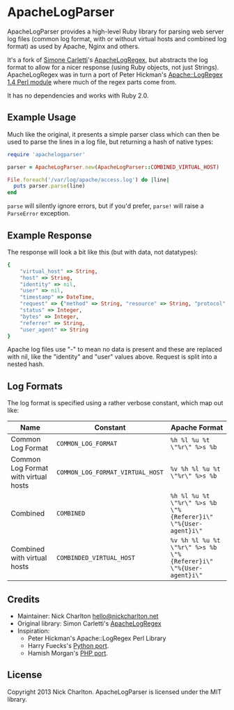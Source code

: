# ApacheLogParser

ApacheLogParser provides a high-level Ruby library for parsing web server log files
(common log format, with or without virtual hosts and combined log format) as used
by Apache, Nginx and others.

It's a fork of [Simone Carletti][]'s [ApacheLogRegex][], but abstracts the log format
to allow for a nicer response (using Ruby objects, not just Strings). ApacheLogRegex
was in turn a port of Peter Hickman's [Apache::LogRegex 1.4 Perl module][perl]
where much of the regex parts come from.

It has no dependencies and works with Ruby 2.0.

[Simone Carletti]: http://www.simonecarletti.com/
[ApacheLogRegex]: https://github.com/weppos/apachelogregex
[perl]: http://search.cpan.org/~akira/Apache-ParseLog-1.02/ParseLog.pm

## Example Usage

Much like the original, it presents a simple parser class which can then be used to
parse the lines in a log file, but returning a hash of native types:

```ruby
require 'apachelogparser'

parser = ApacheLogParser.new(ApacheLogParser::COMBINED_VIRTUAL_HOST)

File.foreach('/var/log/apache/access.log') do |line|
  puts parser.parse(line)
end
```

`parse` will silently ignore errors, but if you'd prefer, `parse!` will raise a 
`ParseError` exception.

## Example Response

The response will look a bit like this (but with data, not datatypes):

```ruby
{
    "virtual_host" => String,
    "host" => String,
    "identity" => nil,
    "user" => nil,
    "timestamp" => DateTime,
    "request" => {"method" => String, "resource" => String, "protocol" => String},
    "status" => Integer,
    "bytes" => Integer,
    "referrer" => String,
    "user_agent" => String
}
```

Apache log files use "-" to mean no data is present and these are replaced with nil,
like the "identity" and "user" values above. Request is split into a nested hash.

## Log Formats

The log format is specified using a rather verbose constant, which map out like:

Name                                 | Constant                         | Apache Format
------------------------------------ | -------------------------------- | ---------------------------------------------------------------------
Common Log Format                    | `COMMON_LOG_FORMAT`              | `%h %l %u %t \"%r\" %>s %b`
Common Log Format with virtual hosts | `COMMON_LOG_FORMAT_VIRTUAL_HOST` | `%v %h %l %u %t \"%r\" %>s %b`
Combined                             | `COMBINED`                       | `%h %l %u %t \"%r\" %>s %b \"%{Referer}i\" \"%{User-agent}i\"`
Combined with virtual hosts          | `COMBINDED_VIRTUAL_HOST`         | `%v %h %l %u %t \"%r\" %>s %b \"%{Referer}i\" \"%{User-agent}i\"`

## Credits

* Maintainer: Nick Charlton <hello@nickcharlton.net>
* Original library: Simon Carletti's [ApacheLogRegex][]
* Inspiration:
    - Peter Hickman's Apache::LogRegex Perl Library
    - Harry Fuecks's [Python port][].
    - Hamish Morgan's [PHP port][].

[ApacheLogRegex]: https://github.com/weppos/apachelogregex
[Python port]: http://code.google.com/p/apachelog/
[PHP port]: http://kitty0.org/

## License

Copyright 2013 Nick Charlton. ApacheLogParser is licensed under the MIT library.

